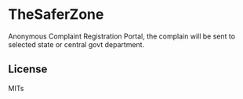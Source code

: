 # TheSaferZone
Anonymous Complaint Registration Portal, the complain will be sent to selected state or central govt department.

## License

MITs
